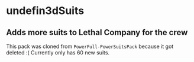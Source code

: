 # undefin3dSuits

## Adds more suits to Lethal Company for the crew

This pack was cloned from `PowerFull-PowerSuitsPack` because it got deleted :(
Currently only has 60 new suits.
